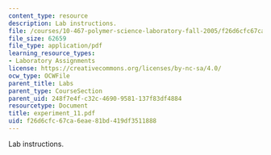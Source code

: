 ```yaml
---
content_type: resource
description: Lab instructions.
file: /courses/10-467-polymer-science-laboratory-fall-2005/f26d6cfc67ca6eae81bd419df3511888_experiment_11.pdf
file_size: 62659
file_type: application/pdf
learning_resource_types:
- Laboratory Assignments
license: https://creativecommons.org/licenses/by-nc-sa/4.0/
ocw_type: OCWFile
parent_title: Labs
parent_type: CourseSection
parent_uid: 248f7e4f-c32c-4690-9581-137f83df4884
resourcetype: Document
title: experiment_11.pdf
uid: f26d6cfc-67ca-6eae-81bd-419df3511888
---
```

Lab instructions.